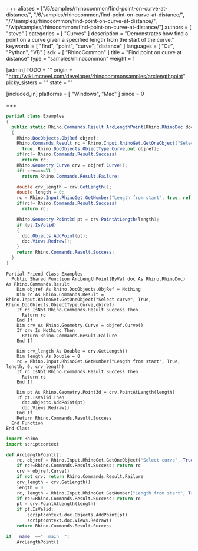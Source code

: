 +++
aliases = ["/5/samples/rhinocommon/find-point-on-curve-at-distance/", "/6/samples/rhinocommon/find-point-on-curve-at-distance/", "/7/samples/rhinocommon/find-point-on-curve-at-distance/", "/wip/samples/rhinocommon/find-point-on-curve-at-distance/"]
authors = [ "steve" ]
categories = [ "Curves" ]
description = "Demonstrates how find a point on a curve given a specified length from the start of the curve."
keywords = [ "find", "point", "curve", "distance" ]
languages = [ "C#", "Python", "VB" ]
sdk = [ "RhinoCommon" ]
title = "Find point on curve at distance"
type = "samples/rhinocommon"
weight = 1

[admin]
TODO = ""
origin = "http://wiki.mcneel.com/developer/rhinocommonsamples/arclengthpoint"
picky_sisters = ""
state = ""

[included_in]
platforms = [ "Windows", "Mac" ]
since = 0

+++

<div class="codetab-content" id="cs">

```cs
partial class Examples
{
  public static Rhino.Commands.Result ArcLengthPoint(Rhino.RhinoDoc doc)
  {
    Rhino.DocObjects.ObjRef objref;
    Rhino.Commands.Result rc = Rhino.Input.RhinoGet.GetOneObject("Select curve",
      true, Rhino.DocObjects.ObjectType.Curve,out objref);
    if(rc!= Rhino.Commands.Result.Success)
      return rc;
    Rhino.Geometry.Curve crv = objref.Curve();
    if( crv==null )
      return Rhino.Commands.Result.Failure;

    double crv_length = crv.GetLength();
    double length = 0;
    rc = Rhino.Input.RhinoGet.GetNumber("Length from start", true, ref length, 0, crv_length);
    if(rc!= Rhino.Commands.Result.Success)
      return rc;

    Rhino.Geometry.Point3d pt = crv.PointAtLength(length);
    if (pt.IsValid)
    {
      doc.Objects.AddPoint(pt);
      doc.Views.Redraw();
    }
    return Rhino.Commands.Result.Success;
  }
}
```

</div>


<div class="codetab-content" id="vb">

```vbnet
Partial Friend Class Examples
  Public Shared Function ArcLengthPoint(ByVal doc As Rhino.RhinoDoc) As Rhino.Commands.Result
	Dim objref As Rhino.DocObjects.ObjRef = Nothing
	Dim rc As Rhino.Commands.Result = Rhino.Input.RhinoGet.GetOneObject("Select curve", True, Rhino.DocObjects.ObjectType.Curve,objref)
	If rc IsNot Rhino.Commands.Result.Success Then
	  Return rc
	End If
	Dim crv As Rhino.Geometry.Curve = objref.Curve()
	If crv Is Nothing Then
	  Return Rhino.Commands.Result.Failure
	End If

	Dim crv_length As Double = crv.GetLength()
	Dim length As Double = 0
	rc = Rhino.Input.RhinoGet.GetNumber("Length from start", True, length, 0, crv_length)
	If rc IsNot Rhino.Commands.Result.Success Then
	  Return rc
	End If

	Dim pt As Rhino.Geometry.Point3d = crv.PointAtLength(length)
	If pt.IsValid Then
	  doc.Objects.AddPoint(pt)
	  doc.Views.Redraw()
	End If
	Return Rhino.Commands.Result.Success
  End Function
End Class
```

</div>


<div class="codetab-content" id="py">

```python
import Rhino
import scriptcontext

def ArcLengthPoint():
    rc, objref = Rhino.Input.RhinoGet.GetOneObject("Select curve", True, Rhino.DocObjects.ObjectType.Curve)
    if rc!=Rhino.Commands.Result.Success: return rc
    crv = objref.Curve()
    if not crv: return Rhino.Commands.Result.Failure
    crv_length = crv.GetLength()
    length = 0
    rc, length = Rhino.Input.RhinoGet.GetNumber("Length from start", True, length, 0, crv_length)
    if rc!=Rhino.Commands.Result.Success: return rc
    pt = crv.PointAtLength(length)
    if pt.IsValid:
        scriptcontext.doc.Objects.AddPoint(pt)
        scriptcontext.doc.Views.Redraw()
    return Rhino.Commands.Result.Success

if __name__=="__main__":
    ArcLengthPoint()
```

</div>
